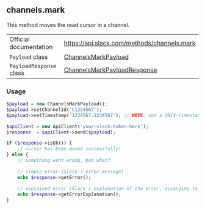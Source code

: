 ## channels.mark

This method moves the read cursor in a channel.

| | |
|-------------------------|-------------------------------------------------------------------------------------------------------------------------------------------|
| Official documentation  | https://api.slack.com/methods/channels.mark                                                                                               |
| `Payload` class         | [ChannelsMarkPayload](https://github.com/cleentfaar/slack/blob/master/src/CL/Slack/Payload/ChannelsMarkPayload.php)                       |
| `PayloadResponse` class | [ChannelsMarkPayloadResponse](https://github.com/cleentfaar/slack/blob/master/src/CL/Slack/Payload/ChannelsMarkPayloadResponse.php)       |


### Usage

```php
$payload = new ChannelsMarkPayload();
$payload->setChannelId('C1234567');
$payload->setTimestamp('1234567.1234567'); // NOTE: not a UNIX-timestamp, Slack-specific!

$apiClient = new ApiClient('your-slack-token-here');
$response  = $apiClient->send($payload);

if ($response->isOk()) {
    // cursor has been moved successfully!
} else {
    // something went wrong, but what?
    
    // simple error (Slack's error message)
    echo $response->getError();
    
    // explained error (Slack's explanation of the error, according to the documentation)
    echo $response->getErrorExplanation();
}
```
